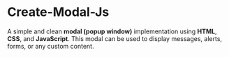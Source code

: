 # Create-Modal-Js
A simple and clean **modal (popup window)** implementation using **HTML**, **CSS**, and **JavaScript**. This modal can be used to display messages, alerts, forms, or any custom content.
